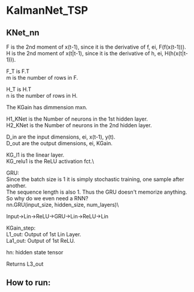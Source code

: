 # KalmanNet_TSP

## KNet_nn

F is the 2nd moment of x(t-1), since it is the derivative of f, ei, F(f(x(t-1))).\
H is the 2nd moment of x(t|t-1), since it is the derivative of h, ei, H(h(x(t|t-1))).

F_T is F.T\
m is the number of rows in F.

H_T is H.T\
n is the number of rows in H.

The KGain has dimmension mxn.

H1_KNet is the Number of neurons in the 1st hidden layer.\
H2_KNet is the Number of neurons in the 2nd hidden layer.

D_in are the input dimensions, ei, x(t-1), y(t).\
D_out are the output dimensions, ei, KGain.

KG_l1 is the linear layer.\
KG_relu1 is the ReLU activation fct.\

GRU:\
Since the batch size is 1 it is simply stochastic training, one sample after another.\
The sequence length is also 1. Thus the GRU doesn't memorize anything. So why do we even need a RNN?\
nn.GRU(input_size, hidden_size, num_layers)\

Input->Lin->ReLU->GRU->Lin->ReLU->Lin

KGain_step:\
L1_out: Output of 1st Lin Layer.\
La1_out: Output of 1st ReLU.

hn: hidden state tensor

Returns L3_out

## How to run:
